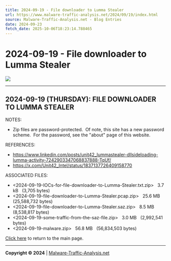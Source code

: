 ```yaml
---
title: 2024-09-19 - File downloader to Lumma Stealer
url: https://www.malware-traffic-analysis.net/2024/09/19/index.html
source: Malware-Traffic-Analysis.net - Blog Entries
date: 2024-09-23
fetch_date: 2025-10-06T18:23:14.788465
---
```


# 2024-09-19 - File downloader to Lumma Stealer

[![](../../../site-logo-01.gif)](../../../index.html)

---

## 2024-09-19 (THURSDAY): FILE DOWNLOADER TO LUMMA STEALER

NOTES:

* Zip files are password-protected.  Of note, this site has a new password scheme.  For the password, see the "about" page of this website.

REFERENCES:

* <https://www.linkedin.com/posts/unit42_lummastealer-dllsideloading-lumma-activity-7242903347068837888-TqUf/>
* <https://x.com/Unit42_Intel/status/1837137726409158770>

ASSOCIATED FILES:

* <2024-09-19-IOCs-for-file-downloader-to-Lumma-Stealer.txt.zip>   3.7 kB   (3,705 bytes)
* <2024-09-19-file-downloader-to-Lumma-Stealer.pcap.zip>   25.6 MB   (25,588,732 bytes)
* <2024-09-19-file-downloader-to-Lumma-Stealer.saz.zip>   8.5 MB   (8,538,817 bytes)
* <2024-09-19-some-traffic-from-the-saz-file.zip>   3.0 MB   (2,992,541 bytes)
* <2024-09-19-malware.zip>   56.8 MB   (56,834,503 bytes)

[Click here](../../../index.html) to return to the main page.

---

**Copyright © 2024** | [Malware-Traffic-Analysis.net](../../../index.html)
